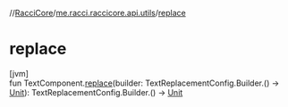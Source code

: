 //[RacciCore](../../index.md)/[me.racci.raccicore.api.utils](index.md)/[replace](replace.md)

# replace

[jvm]\
fun TextComponent.[replace](replace.md)(builder: TextReplacementConfig.Builder.() -&gt; [Unit](https://kotlinlang.org/api/latest/jvm/stdlib/kotlin/-unit/index.html)): TextReplacementConfig.Builder.() -&gt; [Unit](https://kotlinlang.org/api/latest/jvm/stdlib/kotlin/-unit/index.html)
